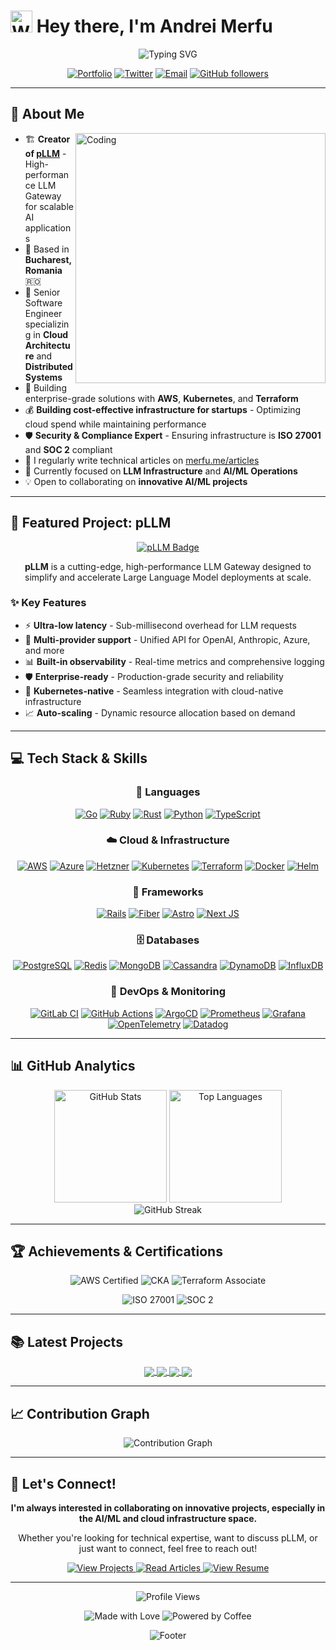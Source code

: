 # <img src="https://raw.githubusercontent.com/Tarikul-Islam-Anik/Animated-Fluent-Emojis/master/Emojis/Hand%20gestures/Waving%20Hand.png" alt="Waving Hand" width="35" height="35" /> Hey there, I'm Andrei Merfu

<div align="center">
  <img src="https://readme-typing-svg.herokuapp.com?font=Fira+Code&size=32&duration=2800&pause=2000&color=A855F7&center=true&vCenter=true&width=600&lines=Senior+Software+Engineer;Creator+of+pLLM;Cloud+Architecture+Expert;Open+Source+Enthusiast" alt="Typing SVG" />
</div>

<div align="center">
  
  [![Portfolio](https://img.shields.io/badge/Portfolio-merfu.me-A855F7?style=for-the-badge&logo=safari&logoColor=white)](https://www.merfu.me)
  [![Twitter](https://img.shields.io/badge/Twitter-@merfu__andrei-1DA1F2?style=for-the-badge&logo=twitter&logoColor=white)](https://twitter.com/merfu_andrei)
  [![Email](https://img.shields.io/badge/Email-andrei@amgital.com-EA4335?style=for-the-badge&logo=gmail&logoColor=white)](mailto:andrei@amgital.com)
  [![GitHub followers](https://img.shields.io/github/followers/andreimerfu?label=Follow&style=for-the-badge&logo=github)](https://github.com/andreimerfu)
  
</div>

---

## 🚀 About Me

<img align="right" alt="Coding" width="400" src="https://user-images.githubusercontent.com/74038190/229223263-cf2e4b07-2615-4f87-9c38-e37600f8381a.gif">

- 🏗️ **Creator of [pLLM](https://github.com/andreimerfu/pllm-website)** - High-performance LLM Gateway for scalable AI applications
- 📍 Based in **Bucharest, Romania** 🇷🇴
- 💼 Senior Software Engineer specializing in **Cloud Architecture** and **Distributed Systems**
- 🔧 Building enterprise-grade solutions with **AWS**, **Kubernetes**, and **Terraform**
- 💰 **Building cost-effective infrastructure for startups** - Optimizing cloud spend while maintaining performance
- 🛡️ **Security & Compliance Expert** - Ensuring infrastructure is **ISO 27001** and **SOC 2** compliant
- 📝 I regularly write technical articles on [merfu.me/articles](https://www.merfu.me/articles)
- 🎯 Currently focused on **LLM Infrastructure** and **AI/ML Operations**
- 💡 Open to collaborating on **innovative AI/ML projects**

---

## 🎯 Featured Project: pLLM

<div align="center">
  <a href="https://github.com/andreimerfu/pllm-website">
    <img src="https://img.shields.io/badge/pLLM-High--Performance%20LLM%20Gateway-A855F7?style=for-the-badge&logo=rocket&logoColor=white" alt="pLLM Badge" />
  </a>
</div>

<p align="center">
  <b>pLLM</b> is a cutting-edge, high-performance LLM Gateway designed to simplify and accelerate Large Language Model deployments at scale.
</p>

### ✨ Key Features

- ⚡ **Ultra-low latency** - Sub-millisecond overhead for LLM requests
- 🔄 **Multi-provider support** - Unified API for OpenAI, Anthropic, Azure, and more
- 📊 **Built-in observability** - Real-time metrics and comprehensive logging
- 🛡️ **Enterprise-ready** - Production-grade security and reliability
- 🚀 **Kubernetes-native** - Seamless integration with cloud-native infrastructure
- 📈 **Auto-scaling** - Dynamic resource allocation based on demand

---

## 💻 Tech Stack & Skills

<div align="center">

### 🚀 Languages
[![Go](https://img.shields.io/badge/Go-%2300ADD8.svg?style=for-the-badge&logo=go&logoColor=white)](https://golang.org)
[![Ruby](https://img.shields.io/badge/Ruby-%23CC342D.svg?style=for-the-badge&logo=ruby&logoColor=white)](https://www.ruby-lang.org)
[![Rust](https://img.shields.io/badge/Rust-%23000000.svg?style=for-the-badge&logo=rust&logoColor=white)](https://www.rust-lang.org)
[![Python](https://img.shields.io/badge/Python-3670A0?style=for-the-badge&logo=python&logoColor=ffdd54)](https://www.python.org)
[![TypeScript](https://img.shields.io/badge/TypeScript-%23007ACC.svg?style=for-the-badge&logo=typescript&logoColor=white)](https://www.typescriptlang.org)

### ☁️ Cloud & Infrastructure
[![AWS](https://img.shields.io/badge/AWS-%23FF9900.svg?style=for-the-badge&logo=amazon-aws&logoColor=white)](https://aws.amazon.com)
[![Azure](https://img.shields.io/badge/Azure-%230072C6.svg?style=for-the-badge&logo=microsoftazure&logoColor=white)](https://azure.microsoft.com)
[![Hetzner](https://img.shields.io/badge/Hetzner-%23D50C2D.svg?style=for-the-badge&logo=hetzner&logoColor=white)](https://www.hetzner.com)
[![Kubernetes](https://img.shields.io/badge/Kubernetes-%23326ce5.svg?style=for-the-badge&logo=kubernetes&logoColor=white)](https://kubernetes.io)
[![Terraform](https://img.shields.io/badge/Terraform-%235835CC.svg?style=for-the-badge&logo=terraform&logoColor=white)](https://www.terraform.io)
[![Docker](https://img.shields.io/badge/Docker-%230db7ed.svg?style=for-the-badge&logo=docker&logoColor=white)](https://www.docker.com)
[![Helm](https://img.shields.io/badge/Helm-%230F1689.svg?style=for-the-badge&logo=helm&logoColor=white)](https://helm.sh)

### 🎨 Frameworks
[![Rails](https://img.shields.io/badge/Rails-%23CC0000.svg?style=for-the-badge&logo=ruby-on-rails&logoColor=white)](https://rubyonrails.org)
[![Fiber](https://img.shields.io/badge/Fiber-%2300ACD7.svg?style=for-the-badge&logo=go&logoColor=white)](https://gofiber.io)
[![Astro](https://img.shields.io/badge/Astro-%23FF5D01.svg?style=for-the-badge&logo=astro&logoColor=white)](https://astro.build)
[![Next JS](https://img.shields.io/badge/Next.js-black?style=for-the-badge&logo=next.js&logoColor=white)](https://nextjs.org)

### 🗄️ Databases
[![PostgreSQL](https://img.shields.io/badge/PostgreSQL-%23316192.svg?style=for-the-badge&logo=postgresql&logoColor=white)](https://www.postgresql.org)
[![Redis](https://img.shields.io/badge/Redis-%23DD0031.svg?style=for-the-badge&logo=redis&logoColor=white)](https://redis.io)
[![MongoDB](https://img.shields.io/badge/MongoDB-%234ea94b.svg?style=for-the-badge&logo=mongodb&logoColor=white)](https://www.mongodb.com)
[![Cassandra](https://img.shields.io/badge/Cassandra-%231287B1.svg?style=for-the-badge&logo=apache-cassandra&logoColor=white)](https://cassandra.apache.org)
[![DynamoDB](https://img.shields.io/badge/DynamoDB-4053D6?style=for-the-badge&logo=Amazon%20DynamoDB&logoColor=white)](https://aws.amazon.com/dynamodb)
[![InfluxDB](https://img.shields.io/badge/InfluxDB-22ADF6?style=for-the-badge&logo=InfluxDB&logoColor=white)](https://www.influxdata.com)

### 🔧 DevOps & Monitoring
[![GitLab CI](https://img.shields.io/badge/GitLab%20CI-%23181717.svg?style=for-the-badge&logo=gitlab&logoColor=white)](https://docs.gitlab.com/ee/ci)
[![GitHub Actions](https://img.shields.io/badge/GitHub%20Actions-%232671E5.svg?style=for-the-badge&logo=githubactions&logoColor=white)](https://github.com/features/actions)
[![ArgoCD](https://img.shields.io/badge/ArgoCD-%23EF7B4D.svg?style=for-the-badge&logo=argo&logoColor=white)](https://argoproj.github.io/cd)
[![Prometheus](https://img.shields.io/badge/Prometheus-E6522C?style=for-the-badge&logo=Prometheus&logoColor=white)](https://prometheus.io)
[![Grafana](https://img.shields.io/badge/Grafana-%23F46800.svg?style=for-the-badge&logo=grafana&logoColor=white)](https://grafana.com)
[![OpenTelemetry](https://img.shields.io/badge/OpenTelemetry-%23000000.svg?style=for-the-badge&logo=opentelemetry&logoColor=white)](https://opentelemetry.io)
[![Datadog](https://img.shields.io/badge/Datadog-%23632CA6.svg?style=for-the-badge&logo=datadog&logoColor=white)](https://www.datadoghq.com)

</div>

---
## 📊 GitHub Analytics

<div align="center">
  <img height="180em" src="https://github-readme-stats.vercel.app/api?username=andreimerfu&show_icons=true&theme=tokyonight&include_all_commits=true&count_private=true&hide_border=true" alt="GitHub Stats"/>
  <img height="180em" src="https://github-readme-stats.vercel.app/api/top-langs/?username=andreimerfu&layout=compact&langs_count=8&theme=tokyonight&hide_border=true" alt="Top Languages"/>
</div>

<div align="center">
  <img src="https://github-readme-streak-stats.herokuapp.com/?user=andreimerfu&theme=tokyonight&hide_border=true" alt="GitHub Streak" />
</div>

---

## 🏆 Achievements & Certifications

<p align="center">
  <img src="https://img.shields.io/badge/AWS%20Certified-Solutions%20Architect-FF9900?style=for-the-badge&logo=amazonaws&logoColor=white" alt="AWS Certified" />
  <img src="https://img.shields.io/badge/CKA-Kubernetes%20Administrator-326CE5?style=for-the-badge&logo=kubernetes&logoColor=white" alt="CKA" />
  <img src="https://img.shields.io/badge/Terraform-Associate-7B42BC?style=for-the-badge&logo=terraform&logoColor=white" alt="Terraform Associate" />
</p>

<p align="center">
  <img src="https://img.shields.io/badge/ISO%2027001-Compliance%20Expert-2ECC71?style=for-the-badge&logo=shield&logoColor=white" alt="ISO 27001" />
  <img src="https://img.shields.io/badge/SOC%202-Compliance%20Expert-3498DB?style=for-the-badge&logo=security&logoColor=white" alt="SOC 2" />
</p>

---

## 📚 Latest Projects

<div align="center">
  <a href="https://github.com/andreimerfu/pllm-website">
    <img align="center" src="https://github-readme-stats.vercel.app/api/pin/?username=andreimerfu&repo=pllm&theme=tokyonight&hide_border=true" />
  </a>
  <a href="https://github.com/andreimerfu/pllm-website">
    <img align="center" src="https://github-readme-stats.vercel.app/api/pin/?username=andreimerfu&repo=pllm-website&theme=tokyonight&hide_border=true" />
  </a>
  <a href="https://github.com/andreimerfu/rails-saas-kit">
    <img align="center" src="https://github-readme-stats.vercel.app/api/pin/?username=andreimerfu&repo=rails-saas-kit&theme=tokyonight&hide_border=true" />
  </a>
  <a href="https://github.com/andreimerfu/terraform-immich-hetzner">
    <img align="center" src="https://github-readme-stats.vercel.app/api/pin/?username=andreimerfu&repo=terraform-immich-hetzner&theme=tokyonight&hide_border=true" />
  </a>
</div>

---

## 📈 Contribution Graph

<div align="center">
  <img src="https://github-readme-activity-graph.vercel.app/graph?username=andreimerfu&theme=tokyo-night&hide_border=true&area=true" alt="Contribution Graph" />
</div>

---

## 🤝 Let's Connect!

<div align="center">
  <p>
    <b>I'm always interested in collaborating on innovative projects, especially in the AI/ML and cloud infrastructure space.</b>
  </p>
  <p>
    Whether you're looking for technical expertise, want to discuss pLLM, or just want to connect, feel free to reach out!
  </p>
  
  <a href="https://www.merfu.me/projects">
    <img src="https://img.shields.io/badge/View%20All%20Projects-A855F7?style=for-the-badge&logo=folder&logoColor=white" alt="View Projects" />
  </a>
  <a href="https://www.merfu.me/articles">
    <img src="https://img.shields.io/badge/Read%20My%20Articles-0A66C2?style=for-the-badge&logo=medium&logoColor=white" alt="Read Articles" />
  </a>
  <a href="https://www.merfu.me/resumes/2">
    <img src="https://img.shields.io/badge/View%20Resume-2ECC71?style=for-the-badge&logo=resume&logoColor=white" alt="View Resume" />
  </a>
</div>

---

<div align="center">
  <img src="https://komarev.com/ghpvc/?username=andreimerfu&style=for-the-badge&color=A855F7" alt="Profile Views" />
  
  <p>
    <img src="https://img.shields.io/badge/Made%20with-❤️-red?style=for-the-badge" alt="Made with Love" />
    <img src="https://img.shields.io/badge/Powered%20by-Coffee%20☕-brown?style=for-the-badge" alt="Powered by Coffee" />
  </p>
  
  <img src="https://capsule-render.vercel.app/api?type=waving&color=gradient&height=100&section=footer&animation=twinkling" alt="Footer" />
</div>
